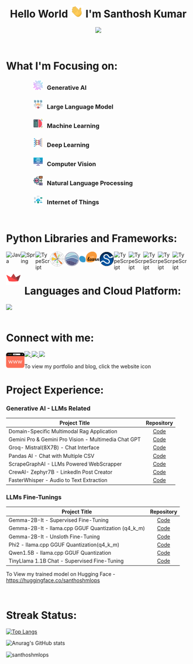 <h1 align="center">Hello World <img src="https://raw.githubusercontent.com/ABSphreak/ABSphreak/master/gifs/Hi.gif"  width = "35" >   I'm Santhosh Kumar </h1>  

<p align="center">
  <a href="https://github.com/pik1989"><img src="https://readme-typing-svg.herokuapp.com?lines=+Welcome+to+my+Repository;A+passionate+AI+Enthusiast;Eager+to+Explore+Things;Interested+in+LLM+inferenceing;Fine-tuning+LLM+Models;The+frontiers+of+AI&center=true&width=380&height=45"></a>
</p>


<!-- What I'm Focusing on: -->
<br /> 
<h1>  What I'm Focusing on: </h1>
<h3> <img style="padding-left:75px" src="https://github.com/santhoshmlops/santhoshmlops/blob/main/img/chip.png" width = "25" height = "25" > &nbsp  Generative AI </h3>
<h3> <img style="padding-left:75px" src="https://github.com/santhoshmlops/santhoshmlops/blob/main/img/predictive-models.png" width = "25" height = "25" > &nbsp  Large Language Model </h3>
<h3> <img style="padding-left:75px" src="https://github.com/santhoshmlops/santhoshmlops/blob/main/img/machine.png" width = "25" height = "25" > &nbsp  Machine Learning </h3>
<h3> <img style="padding-left:75px" src="https://github.com/santhoshmlops/santhoshmlops/blob/main/img/deep-learning.png" width = "25" height = "25" > &nbsp  Deep Learning </h3>
<h3> <img style="padding-left:75px" src="https://github.com/santhoshmlops/santhoshmlops/blob/main/img/vision.png" width = "25" height = "25" > &nbsp  Computer Vision </h3>
<h3> <img style="padding-left:75px" src="https://github.com/santhoshmlops/santhoshmlops/blob/main/img/nlp.png" width = "25" height = "25" > &nbsp  Natural Language Processing </h3>
<h3> <img style="padding-left:75px" src="https://github.com/santhoshmlops/santhoshmlops/blob/main/img/internet-of-things.png" width = "25" height = "25" > &nbsp  Internet of Things </h3>



<!-- Languages and Tools -->
<br /> 
<h1>  Python Libraries and Frameworks: </h1>
<img align="left" alt="Java" width="40px" src="https://cdn.jsdelivr.net/gh/devicons/devicon/icons/python/python-original.svg"/>
<img align="left" alt="Spring" width="40px"  src="https://cdn.jsdelivr.net/gh/devicons/devicon/icons/pandas/pandas-original.svg"/>
<img align="left" alt="TypeScript" width="40px" src="https://cdn.jsdelivr.net/gh/devicons/devicon/icons/numpy/numpy-original.svg"/>
<img align="left" alt="TypeScript" width="40px" src="https://github.com/santhoshmlops/santhoshmlops/blob/main/img/matplot.png"/>
<img align="left" alt="TypeScript" width="40px" src="https://github.com/santhoshmlops/santhoshmlops/blob/main/img/seaborn.png"/>
<img align="left" alt="TypeScript" width="55px" src="https://github.com/santhoshmlops/santhoshmlops/blob/main/img/scikit.png"/> 
<img align="left" alt="TypeScript" width="40px" src="https://github.com/santhoshmlops/santhoshmlops/blob/main/img/scipy.png"/> 
<img align="left" alt="TypeScript" width="40px" src="https://cdn.jsdelivr.net/gh/devicons/devicon/icons/tensorflow/tensorflow-original.svg"/>
<img align="left" alt="TypeScript" width="40px" src="https://cdn.jsdelivr.net/gh/devicons/devicon/icons/opencv/opencv-original.svg"/>
<img align="left" alt="TypeScript" width="40px" src="https://cdn.jsdelivr.net/gh/devicons/devicon/icons/flask/flask-original.svg"/>
<img align="left" alt="TypeScript" width="40px" src="https://cdn.jsdelivr.net/gh/devicons/devicon/icons/django/django-plain.svg"/> 
<img align="left" alt="TypeScript" width="40px" src="https://cdn.jsdelivr.net/gh/devicons/devicon/icons/fastapi/fastapi-original.svg"/>
<img align="left" alt="TypeScript" width="40px" style="padding-right:10px;" src="https://github.com/santhoshmlops/santhoshmlops/blob/main/img/streamlit%20(1).png"/>
<br />
<br /> 



<!-- Languages and Cloud Platform: -->
<br /> 
<h1>  Languages and Cloud Platform: </h1>
<a href="https://skillicons.dev">
<img src="https://skillicons.dev/icons?i=mysql,sqlite,mongodb,html,css,bootstrap,postman,heroku,git,githubactions,docker,aws,gcp,azure"/>
</a>


<!-- Connect with me -->
<br />
<br />

<h1> Connect with me: </h1>

<p align="left">
  <a href="https://skillicons.dev">  
    <a href="" target="blank"><img src="https://skillicons.dev/icons?i=instagram"/>
    <a href="" target="blank"><img src="https://skillicons.dev/icons?i=twitter"/>
    <a href="https://www.linkedin.com/in/santhoshmlops/" target="blank"><img src="https://skillicons.dev/icons?i=linkedin"/>
    <a href="https://santhoshmlops.github.io/santhosh.github.io" ><img align="left" alt="TypeScript" width="50px" src="https://github.com/santhoshmlops/santhoshmlops/blob/main/img/browser.png"/> 
  </a>    
</p> 
  To view my portfolio and blog, click the website icon
  

<h1>   Project Experience: </h1>

<h3>  Generative AI - LLMs Related </h3>

| Project Title | Repository | 
|----------|:-------------:|
| Domain-Specific Multimodal Rag Application | [Code](https://github.com/santhoshmlops/DomainSpecific-MultimodalRagApplication) | 
| Gemini Pro & Gemini Pro Vision - Multimedia Chat GPT | [Code](https://github.com/santhoshmlops/MultimediaChatGPT-Gemini) | 
| Groq- Mistral(8X7B) -  Chat Interface  | [Code](https://github.com/santhoshmlops/Groq-Chat-Interface) | 
| Pandas AI -  Chat with Multiple CSV | [Code](https://github.com/santhoshmlops/PandasAI_Chat_with_multiple_CSV) | 
| ScrapeGraphAI - LLMs Powered WebScrapper | [Code](https://github.com/santhoshmlops/Project_Work/tree/main/FL%20-%202.%20Scrape_Website_using_LLM) | 
| CrewAI- Zephyr7B - LinkedIn Post Creator  | [Code](https://github.com/santhoshmlops/Crew-AI-LinkedIn-Post-Creator) | 
| FasterWhisper - Audio to Text Extraction | [Code](https://github.com/santhoshmlops/Project_Work/tree/main/FL%20-%20%201.%20Audio_to_Text) | 

<h3>  LLMs Fine-Tunings </h3>

| Project Title | Repository | 
|----------|:-------------:|
| Gemma-2B-It  -  Supervised Fine-Tuning | [Code](https://github.com/santhoshmlops/MyHF_LLM_FineTuning/blob/main/Project-Gemma-Fine-Tuning/Skai_Skai_gemma_2b_it_SFT_FineTuning.ipynb) | 
| Gemma-2B-It  -  llama.cpp GGUF Quantization (q4_k_m) | [Code](https://github.com/santhoshmlops/MyHF_LLM_FineTuning/blob/main/Project-Gemma-Fine-Tuning/Skai_Skai_gemma_2b_it_SFT_LLAMACPP_FineTuning.ipynb) | 
| Gemma-2B-It  -  Unsloth Fine-Tuning | [Code](https://github.com/santhoshmlops/MyHF_LLM_FineTuning/blob/main/Skai_gemma_2b_it_Unsloth_SFT_FineTuning.ipynb) | 
| Phi2  -  llama.cpp GGUF Quantization(q4_k_m) | [Code](https://github.com/santhoshmlops/MyHF_LLM_FineTuning/blob/main/Skai_LLAMACPP_microsoft_phi_2_FineTuning_LLM.ipynb) | 
| Qwen1.5B   -  llama.cpp GGUF Quantization | [Code](https://github.com/santhoshmlops/MyHF_LLM_FineTuning/blob/main/Skai_LLMQuantize_Qwen1_5_llama_cpp.ipynb) | 
| TinyLlama 1.1B Chat   -  Supervised Fine-Tuning | [Code](https://github.com/santhoshmlops/MyHF_LLM_FineTuning/blob/main/Skai_TinyLlama_FineTune.ipynb) | 


To View my trained model on Hugging Face - https://huggingface.co/santhoshmlops

<!-- Streak Status       -->  
<br /> 
      
<h1>  Streak Status: </h1>
       
[![Top Langs](https://github-readme-stats.vercel.app/api/top-langs/?username=santhoshmlops&layout=donut&theme=dracula)](https://github.com/anuraghazra/github-readme-stats)
       
![Anurag's GitHub stats](https://github-readme-stats.vercel.app/api?username=santhoshmlops&show_icons=true&theme=dracula)  
       
<img align="center" src="https://github-readme-streak-stats.herokuapp.com/?user=santhoshmlops&theme=dracula" alt="santhoshmlops" />   
     
